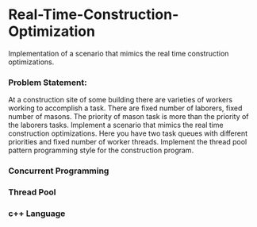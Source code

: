 # Real-Time-Construction-Optimization
Implementation of a scenario that mimics the real time construction optimizations.
### Problem Statement: 
At a construction site of some building there are varieties of workers working to accomplish a task. There are fixed 
number of laborers, fixed number of masons. The priority of mason task is more than the priority of the laborers tasks. 
Implement a scenario that mimics the real time construction optimizations.  Here you have two task queues with 
different priorities and fixed number of worker threads. Implement the thread pool pattern programming style for the 
construction program. 
### Concurrent Programming
### Thread Pool
### c++ Language
